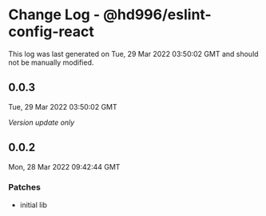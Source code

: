 # Change Log - @hd996/eslint-config-react

This log was last generated on Tue, 29 Mar 2022 03:50:02 GMT and should not be manually modified.

## 0.0.3
Tue, 29 Mar 2022 03:50:02 GMT

_Version update only_

## 0.0.2
Mon, 28 Mar 2022 09:42:44 GMT

### Patches

- initial lib

